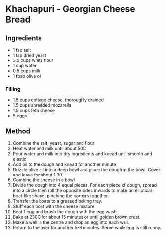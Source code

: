 # Khachapuri - Georgian Cheese Bread 

## Ingredients

* 1 tsp salt
* 1 tsp dried yeast
* 3.5 cups white flour
* 1 cup water
* 0.5 cups milk
* 1 tbsp olive oil

### Filling

* 1.5 cups cottage cheese, thoroughly drained
* 1.5 cups shredded mozarella
* 1.5 cups feta cheese
* 5 eggs

## Method

1. Combine the salt, yeast, sugar and flour
2. Heat water and milk until about 50C
3. Pour water and milk into dry ingredients and knead until smooth and elastic
4. Add oil to the dough and knead for another minute
5. Drizzle olive oil into a deep bowl and place the dough in the bowl. Cover and leave for about 1:30
6. Combine the cheese in a bowl
7. Divide the dough into 4 equal pieces. For each piece of dough, spread into a circle then roll the opposite sides inwards to make an elliptical boat-like shape, pinching the corners together.
8. Transfer the boats to a greased baking tray.
9. Stuff each boat with the cheese mixture
10. Beat 1 egg and brush the dough with the egg wash
11. Bake at 230C for about 15 minutes or until golden brown crust.
14. Make a well in the centre and drop an egg into each well.
15. Return to the over for another 5-6 minutes. Serve while egg is still runny.

